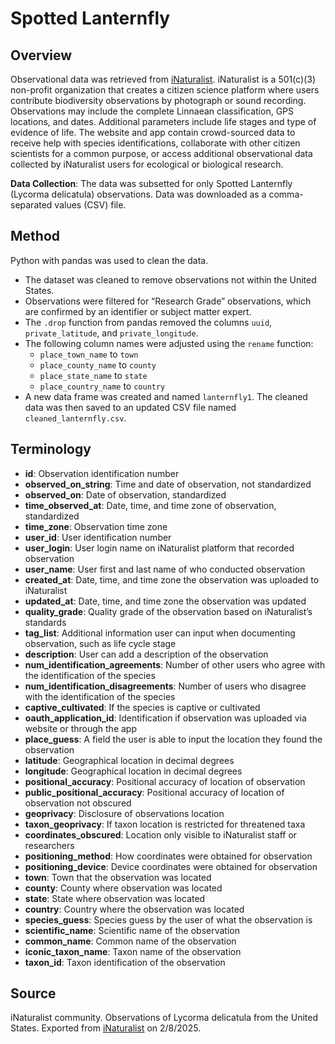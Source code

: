 # Spotted Lanternfly

## Overview
Observational data was retrieved from [iNaturalist](https://www.inaturalist.org). iNaturalist is a 501(c)(3) non-profit organization that creates a citizen science platform where users contribute biodiversity observations by photograph or sound recording. Observations may include the complete Linnaean classification, GPS locations, and dates. Additional parameters include life stages and type of evidence of life. The website and app contain crowd-sourced data to receive help with species identifications, collaborate with other citizen scientists for a common purpose, or access additional observational data collected by iNaturalist users for ecological or biological research.

**Data Collection**: The data was subsetted for only Spotted Lanternfly (Lycorma delicatula) observations. Data was downloaded as a comma-separated values (CSV) file.

## Method
Python with pandas was used to clean the data.

- The dataset was cleaned to remove observations not within the United States.
- Observations were filtered for “Research Grade” observations, which are confirmed by an identifier or subject matter expert.
- The `.drop` function from pandas removed the columns `uuid`, `private_latitude`, and `private_longitude`.
- The following column names were adjusted using the `rename` function:
  - `place_town_name` to `town`
  - `place_county_name` to `county`
  - `place_state_name` to `state`
  - `place_country_name` to `country`
- A new data frame was created and named `lanternfly1`. The cleaned data was then saved to an updated CSV file named `cleaned_lanternfly.csv`.

## Terminology
- **id**: Observation identification number
- **observed_on_string**: Time and date of observation, not standardized
- **observed_on**: Date of observation, standardized
- **time_observed_at**: Date, time, and time zone of observation, standardized
- **time_zone**: Observation time zone
- **user_id**: User identification number
- **user_login**: User login name on iNaturalist platform that recorded observation
- **user_name**: User first and last name of who conducted observation
- **created_at**: Date, time, and time zone the observation was uploaded to iNaturalist
- **updated_at**: Date, time, and time zone the observation was updated
- **quality_grade**: Quality grade of the observation based on iNaturalist’s standards
- **tag_list**: Additional information user can input when documenting observation, such as life cycle stage
- **description**: User can add a description of the observation
- **num_identification_agreements**: Number of other users who agree with the identification of the species
- **num_identification_disagreements**: Number of users who disagree with the identification of the species
- **captive_cultivated**: If the species is captive or cultivated
- **oauth_application_id**: Identification if observation was uploaded via website or through the app
- **place_guess**: A field the user is able to input the location they found the observation
- **latitude**: Geographical location in decimal degrees
- **longitude**: Geographical location in decimal degrees
- **positional_accuracy**: Positional accuracy of location of observation
- **public_positional_accuracy**: Positional accuracy of location of observation not obscured
- **geoprivacy**: Disclosure of observations location
- **taxon_geoprivacy**: If taxon location is restricted for threatened taxa
- **coordinates_obscured**: Location only visible to iNaturalist staff or researchers
- **positioning_method**: How coordinates were obtained for observation
- **positioning_device**: Device coordinates were obtained for observation
- **town**: Town that the observation was located
- **county**: County where observation was located
- **state**: State where observation was located
- **country**: Country where the observation was located
- **species_guess**: Species guess by the user of what the observation is
- **scientific_name**: Scientific name of the observation
- **common_name**: Common name of the observation
- **iconic_taxon_name**: Taxon name of the observation
- **taxon_id**: Taxon identification of the observation

## Source
iNaturalist community. Observations of Lycorma delicatula from the United States. Exported from [iNaturalist](https://www.inaturalist.org) on 2/8/2025.

